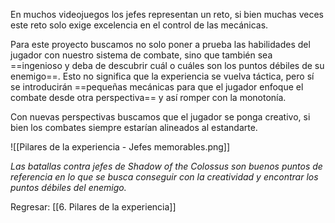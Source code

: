 
En muchos videojuegos los jefes representan un reto, si bien muchas veces este reto solo exige excelencia en el control de las mecánicas. 

Para este proyecto buscamos no solo poner a prueba las habilidades del jugador con nuestro sistema de combate, sino que también sea ==ingenioso y deba de descubrir cuál o cuáles son los puntos débiles de su enemigo==. Esto no significa que la experiencia se vuelva táctica, pero sí se introducirán ==pequeñas mecánicas para que el jugador enfoque el combate desde otra perspectiva== y así romper con la monotonía.

Con nuevas perspectivas buscamos que el jugador se ponga creativo, si bien los combates siempre estarían alineados al estandarte.

![[Pilares de la experiencia - Jefes memorables.png]]

*Las batallas contra jefes de Shadow of the Colossus son buenos puntos de referencia en lo que se busca conseguir con la creatividad y encontrar los puntos débiles del enemigo.*


Regresar: [[6. Pilares de la experiencia]]